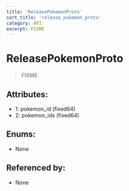 ```yaml
---
title: 'ReleasePokemonProto'
sort_title: 'release_pokemon_proto'
category: API
excerpt: FIXME
---
```


# ReleasePokemonProto

> FIXME

## Attributes:

- 1: pokemon_id (fixed64)
- 2: pokemon_ids (fixed64) 

## Enums:

- None

## Referenced by:

- None
